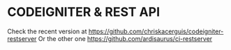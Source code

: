 # CODEIGNITER & REST API
Check the recent version at https://github.com/chriskacerguis/codeigniter-restserver
Or the other one https://github.com/ardisaurus/ci-restserver
